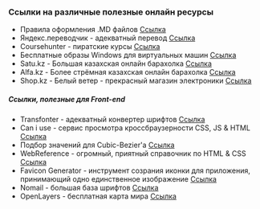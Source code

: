 ### Ссылки на различные полезные онлайн ресурсы

- Правила оформления .MD файлов [Cсылка](https://help.github.com/en/articles/basic-writing-and-formatting-syntax#section-links)
- Яндекс.переводчик - адекватный перевод [Ссылка](https://translate.yandex.kz)
- Coursehunter - пиратские курсы [Ссылка](https://coursehunters.net/)
- Бесплатные образы Windows для виртуальных машин [Ссылка](https://developer.microsoft.com/en-us/microsoft-edge/tools/vms/)
- Satu.kz - Большая казахская онлайн барахолка [Ссылка](https://satu.kz)
- Alfa.kz - Более стрёмная казахская онлайн барахолка [Ссылка](https://alfa.kz/)
- Shop.kz - Белый ветер - прекрасный магазин электроники [Ссылка](https://shop.kz)


##### Ссылки, полезные для Front-end
- Transfonter - адекватный конвертер шрифтов [Ссылка](https://transfonter.org/)
- Can i use - сервис просмотра кроссбраузерности CSS, JS & HTML [Ссылка](https://caniuse.com/)
- Подбор значений для Cubic-Bezier'a [Ссылка](https://cubic-bezier.com)
- WebReference - огромный, приятный справочник по HTML & CSS [Ссылка](https://webref.ru/)
- Favicon Generator - инструмент созрания иконки для приложения, принимающий одно единственное изображение [Ссылка](https://realfavicongenerator.net/)
- Nomail - большая база шрифтов [Ссылка](https://nomail.com.ua/)
- OpenLayers - бесплатная карта мира [Ссылка](https://openlayers.org/en/latest/examples/animation.html)